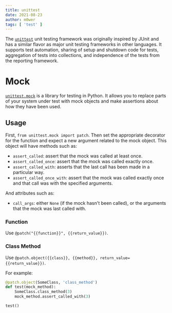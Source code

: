 ```yaml
---
title: unittest
date: 2021-08-23
author: m0wer
tags: [ 'test' ]
---
```


The [`unittest`](https://docs.python.org/3/library/unittest.html) unit
testing framework was originally inspired by JUnit and has a similar flavor as
major unit testing frameworks in other languages. It supports test automation,
sharing of setup and shutdown code for tests, aggregation of tests into
collections, and independence of the tests from the reporting framework.

# Mock

[`unittest.mock`](https://docs.python.org/3/library/unittest.mock.html) is a
library for testing in Python. It allows you to replace parts of your system
under test with mock objects and make assertions about how they have been used.

## Usage

First, `from unittest.mock import patch`. Then set the appropriate
decorator for the function and expect a new argument related to the mock
object. This object will have methods such as:

* `assert_called`: assert that the mock was called at least once.
* `assert_called_once`: assert that the mock was called exactly once.
* `assert_called_with`: asserts that the last call has been made in a
  particular way.
* `assert_called_once_with`: assert that the mock was called exactly once
  and that call was with the specified arguments.

And attributes such as:

* `call_args`: either `None` (if the mock hasn't been called), or the
  arguments that the mock was last called with.

### Function

Use `@patch("{{function}}", {{return_value}})`.

### Class Method

Use `@patch.object({{class}}, {{method}}, return_value={{return_value}})`.

For example:

```python
@patch.object(SomeClass, 'class_method')
def test(mock_method):
    SomeClass.class_method(3)
    mock_method.assert_called_with(3)

test()
```
